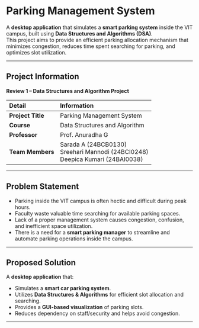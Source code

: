 #  Parking Management System

A **desktop application** that simulates a **smart parking system** inside the VIT campus, built using **Data Structures and Algorithms (DSA)**.  
This project aims to provide an efficient parking allocation mechanism that minimizes congestion, reduces time spent searching for parking, and optimizes slot utilization.

---

##  Project Information

**Review 1 – Data Structures and Algorithm Project**

| Detail | Information |
|:--|:--|
| **Project Title** | Parking Management System |
| **Course** | Data Structures and Algorithm |
| **Professor** | Prof. Anuradha G |
| **Team Members** | Sarada A (24BCB0130)<br>Sreehari Mannodi (24BCI0248)<br>Deepica Kumari (24BAI0038) |

---

##  Problem Statement

- Parking inside the VIT campus is often hectic and difficult during peak hours.  
- Faculty waste valuable time searching for available parking spaces.  
- Lack of a proper management system causes congestion, confusion, and inefficient space utilization.  
- There is a need for a **smart parking manager** to streamline and automate parking operations inside the campus.

---

##  Proposed Solution

A **desktop application** that:
- Simulates a **smart car parking system**.
- Utilizes **Data Structures & Algorithms** for efficient slot allocation and searching.
- Provides a **GUI-based visualization** of parking slots.
- Reduces dependency on staff/security and helps avoid congestion.

---